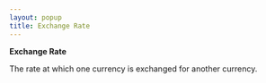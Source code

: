 ```yaml
---
layout: popup
title: Exchange Rate
---
```



**Exchange Rate**


The rate at which one currency is exchanged for another currency.
